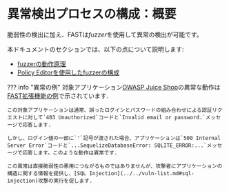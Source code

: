 [doc-fuzzer-internals]:         fuzzer-internals.md
[doc-fuzzer-configuration]:     fuzzer-configuration.md              

[gl-vuln]:                      ../../terms-glossary.md#vulnerability
[gl-anomaly]:                   ../../terms-glossary.md#anomaly

# 異常検出プロセスの構成：概要

脆弱性の検出に加え、FASTは*fuzzer*を使用して異常の検出が可能です。

本ドキュメントのセクションでは、以下の点について説明します:

* [fuzzerの動作原理][doc-fuzzer-internals]
* [Policy Editorを使用したfuzzerの構成][doc-fuzzer-configuration]

??? info "異常の例"
    対象アプリケーション[OWASP Juice Shop](https://www.owasp.org/www-project-juice-shop/)の異常な動作は[FAST拡張機能の例](../../dsl/extensions-examples/mod-extension.md)で示されています.

    この対象アプリケーションは通常、誤ったログインとパスワードの組み合わせによる認証リクエストに対して`403 Unauthorized`コードと`Invalid email or password.`メッセージで応答します.

    しかし、ログイン値の一部に`'`記号が渡された場合、アプリケーションは`500 Internal Server Error`コードと`...SequelizeDatabaseError: SQLITE_ERROR:...`メッセージで応答します。このような動作は異常です.

    この異常は直接脆弱性の悪用につながるものではありませんが、攻撃者にアプリケーションの構造に関する情報を提供し、[SQL Injection](../../vuln-list.md#sql-injection)攻撃の実行を促します.